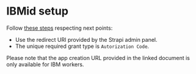 # IBMid setup

Follow [these steps](https://www.ibm.com/support/knowledgecenter/SSAT72/com.ibm.help.ssm_adminguide.doc/t_RegisteringforblueID.html) respecting next points:

- Use the redirect URI provided by the Strapi admin panel.
- The unique required grant type is `Autorization Code`.

Please note that the app creation URL provided in the linked document is only available for IBM workers.
